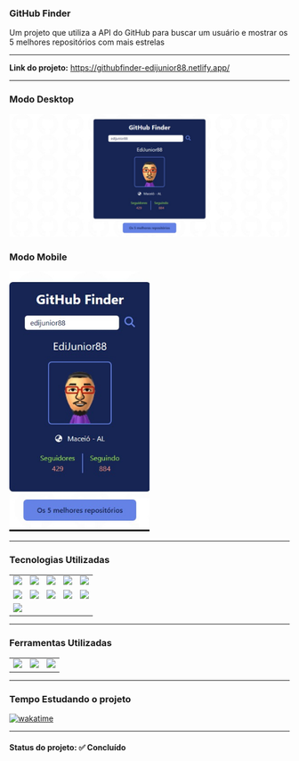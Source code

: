 <h3>GitHub Finder</h3>

<p>Um projeto que utiliza a API do GitHub para buscar um usuário e mostrar os 5 melhores repositórios com mais estrelas</p>

<hr>

<strong>Link do projeto:</strong> <a href="https://githubfinder-edijunior88.netlify.app/" target="_blank" >https://githubfinder-edijunior88.netlify.app/</a>

<hr>

<h3><strong>Modo Desktop</strong></h3>
<img src="app/src/Imagens/GitHub-Finder.jpg">

<br />

<h3><strong>Modo Mobile</strong></h3>
<img src="app/src/Imagens/GitHub-Finder-Mobile.jpg" width="50%">

<hr>

<h3><strong>Tecnologias Utilizadas</strong></h3>

<table>
  <tr>
    <td>
      <img src="https://img.shields.io/badge/HTML5-E34F26?style=for-the-badge&logo=html5&logoColor=white">
    </td>
    <td>
      <img src="https://img.shields.io/badge/CSS3-1572B6?style=for-the-badge&logo=css3&logoColor=white">
    </td>
    <td>
      <img src="https://img.shields.io/badge/JavaScript-756b2e?style=for-the-badge&logo=javascript&logoColor=white">
    </td>
     <td>
      <img src="https://img.shields.io/badge/React-20232A?style=for-the-badge&logo=react&logoColor=61DAFB">
    </td>
    <td>
      <img src="https://img.shields.io/badge/AXIOS-116b29?style=for-the-badge&logo=axios&logoColor=61DAFB">
    </td>
  </tr>

  <tr>
    <td>
      <img src="https://img.shields.io/badge/Font%20Awesome-3c5e0c?style=for-the-badge&logo=fontawesome&logoColor=61DAFB">
    </td>
    <td>
      <img src="https://img.shields.io/badge/React%20Router%20Dom-7d192d?style=for-the-badge&logo=reactrouter&logoColor=white">
    </td>
     <td>
      <img src="https://img.shields.io/badge/TypeScript-111461?style=for-the-badge&logo=typescript&logoColor=white">
    </td>
     <td>
      <img src="https://img.shields.io/badge/VITEJS-72158f?style=for-the-badge&logo=vite&logoColor=white">
    </td>
     <td>
      <img src="https://img.shields.io/badge/TailWindCSS-000?style=for-the-badge&logo=tailwindcss&logoColor=white">
    </td>
  </tr>

  <tr>
    <td>
      <img src="https://img.shields.io/badge/Javascript%20Obfuscator-44473d?style=for-the-badge&logo=npm&logoColor=white">
    </td>   
  </tr>
</table>

<hr>

<h3><strong>Ferramentas Utilizadas</strong></h3>

<table>
  <tr>
    <td>
      <img src="https://badgen.net/npm/license/lodash">
    </td>
    <td>
      <img src="https://img.shields.io/node/v/npm">
    </td>
    <td>
      <img src="https://badgen.net/badge/icon/visualstudio?icon=visualstudio&label">
    </td>
  </tr>
</table>

<hr>

<h3>Tempo Estudando o projeto</h3>

<p>
  <a href="https://wakatime.com/badge/github/EdiJunior88/GitHub_Finder">
    <img src="https://wakatime.com/badge/github/EdiJunior88/GitHub_Finder.svg" alt="wakatime">
  </a>
</p>

<hr>

<h4><b>Status do projeto:</b> ✅ Concluído</h4>
